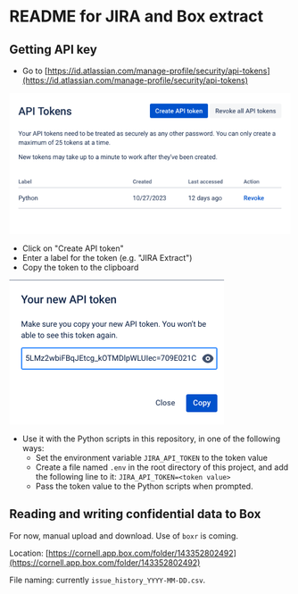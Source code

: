 # README for JIRA and Box extract

## Getting API key

- Go to [https://id.atlassian.com/manage-profile/security/api-tokens](https://id.atlassian.com/manage-profile/security/api-tokens)

![JIRA API token](images/jira-account-apitokens.png)

- Click on "Create API token"
- Enter a label for the token (e.g. "JIRA Extract")
- Copy the token to the clipboard

![JIRA API token](images/jira-account-api-copy.png)

- Use it with the Python scripts in this repository, in one of the following ways:
    - Set the environment variable `JIRA_API_TOKEN` to the token value
    - Create a file named `.env` in the root directory of this project, and add the following line to it:
      `JIRA_API_TOKEN=<token value>`
    - Pass the token value to the Python scripts when prompted.


## Reading and writing confidential data to Box

For now, manual upload and download. Use of `boxr` is coming.

Location: [https://cornell.app.box.com/folder/143352802492](https://cornell.app.box.com/folder/143352802492)

File naming: currently `issue_history_YYYY-MM-DD.csv`. 